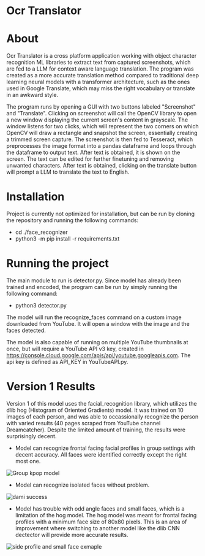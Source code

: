 # Ocr Translator

# About 

Ocr Translator is a cross platform application working with object character recognition ML libraries to extract text from captured screenshots, which are fed to a LLM for context aware language translation. The program was created as a more accurate translation method compared to traditional deep learning neural models with a transformer architecture, such as the ones used in Google Translate, which may miss the right vocabulary or translate in an awkward style.

The program runs by opening a GUI with two buttons labeled "Screenshot" and "Translate". Clicking on screenshot will call the OpenCV library to open a new window displaying the current screen's content in grayscale. The window listens for two clicks, which will represent the two corners on which OpenCV will draw a rectangle and snapshot the screen, essentially creating a trimmed screen capture. The screenshot is then fed to Tesseract, which preprocesses the image format into a pandas dataframe and loops through the dataframe to output text. After text is obtained, it is shown on the screen. The text can be edited for further finetuning and removing unwanted characters. After text is obtained, clicking on the translate button will prompt a LLM to translate the text to English.

# Installation

Project is currently not optimized for installation, but can be run by cloning the repository and running the following commands:

* cd ./face_recognizer
* python3 -m pip install -r requirements.txt

# Running the project

The main module to run is detector.py. Since model has already been trained and encoded, the program can be run by simply running the following command:

* python3 detector.py

The model will run the recognize_faces command on a custom image downloaded from YouTube. It will open a window with the image and the faces detected. 

The model is also capable of running on multiple YouTube thumbnails at once, but will require a YouTube API v3 key, created in https://console.cloud.google.com/apis/api/youtube.googleapis.com. The api key is defined as API_KEY in YouTubeAPI.py.

# Version 1 Results

Version 1 of this model uses the facial_recognition library, which utilizes the dlib hog (Histogram of Oriented Gradients) model. It was trained on 10 images of each person, and was able to occassionally recognize the person with varied results (40 pages scraped from YouTube channel Dreamcatcher). Despite the limited amount of training, the results were surprisingly decent. 

* Model can recognize frontal facing facial profiles in group settings with decent accuracy. All faces were identified correctly except the right most one.

![Group kpop model](https://github.com/williamqin14/Facial-Recognition-Project/assets/84489685/a3708178-dc7a-489e-872b-8751be9bf610)

* Model can recognize isolated faces without problem.

 ![dami success](https://github.com/williamqin14/Facial-Recognition-Project/assets/84489685/87e7dd95-85c0-4b1f-b002-acfc66646d2b)

* Model has trouble with odd angle faces and small faces, which is a limitation of the hog model. The hog model was meant for frontal facing profiles with a minimum face size of 80x80 pixels. This is an area of improvement where switching to another model like the dlib CNN dectector will provide more accurate results.

![side profile and small face exmaple](https://github.com/williamqin14/Facial-Recognition-Project/assets/84489685/fc91166d-e346-4256-ac17-464dbb9bb558)


